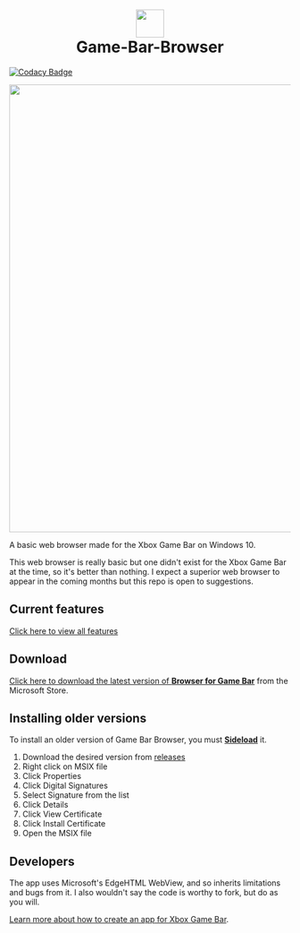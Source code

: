 <h1 align="center">
    <img src="https://store-images.s-microsoft.com/image/apps.9803.13665982798840789.e082f07b-1ea3-4fde-b043-8dcc4e3a08c6.11ecdb51-2d2d-40f6-bed7-e3b959340fcc?mode=scale&q=90&h=300&w=300" width="50"/>
  <br>Game-Bar-Browser
</h1>

[![Codacy Badge](https://api.codacy.com/project/badge/Grade/0ba0377d699a4a20a53829efe3e5d553)](https://app.codacy.com/manual/dynamiquel/Game-Bar-Browser?utm_source=github.com&utm_medium=referral&utm_content=dynamiquel/Game-Bar-Browser&utm_campaign=Badge_Grade_Dashboard)

<img src="https://store-images.s-microsoft.com/image/apps.31513.13665982798840789.ff7405c8-a553-4c46-885d-f4e1eb46b3e1.f3e3dad5-c6a3-4648-8a39-2935526c0e19?w=1399&h=787&q=90&format=jpg" width="800"/>

A basic web browser made for the Xbox Game Bar on Windows 10.

This web browser is really basic but one didn't exist for the Xbox Game Bar at the time, so it's better than nothing. I expect a superior web browser to appear in the coming months but this repo is open to suggestions.

## Current features
[Click here to view all features](https://github.com/dynamiquel/Game-Bar-Browser/blob/master/RELEASES.md)

## Download
[Click here to download the latest version of **Browser for Game Bar**](https://www.microsoft.com/en-gb/p/browser-for-xbox-game-bar/9nk1cnb0nccx?irgwc=1&OCID=AID2000142_aff_7593_159229&tduid=%28ir__ywh0qxotpckftjqnxka03fe3c22xnsta9kwxk6l900%29%287593%29%28159229%29%28%29%28UUwpUdUnU77533YYmYb%29&irclickid=_ywh0qxotpckftjqnxka03fe3c22xnsta9kwxk6l900&activetab=pivot:overviewtab) from the Microsoft Store.

## Installing older versions
To install an older version of Game Bar Browser, you must [**Sideload**](https://docs.microsoft.com/en-us/previous-versions/windows/apps/bg126232(v=win.10)?redirectedfrom=MSDN) it.

1. Download the desired version from [releases](https://github.com/dynamiquel/Game-Bar-Browser/releases/)
2. Right click on MSIX file
3. Click Properties
4. Click Digital Signatures
5. Select Signature from the list
6. Click Details
7. Click View Certificate
8. Click Install Certificate
9. Open the MSIX file


## Developers
The app uses Microsoft's EdgeHTML WebView, and so inherits limitations and bugs from it. I also wouldn't say the code is worthy to fork, but do as you will.

[Learn more about how to create an app for Xbox Game Bar](https://docs.microsoft.com/en-us/gaming/game-bar/).
